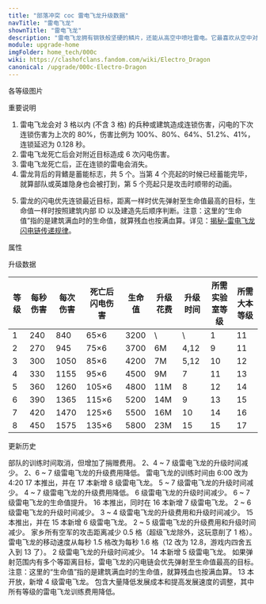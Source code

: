 ```yaml
---
title: "部落冲突 coc 雷电飞龙升级数据"
navTitle: "雷电飞龙"
shownTitle: "雷电飞龙"
description: "雷电飞龙拥有钢铁般坚硬的鳞片，还能从高空中喷吐雷电。它最喜欢从空中对敌方实施毁灭性打击。被消灭时，雷电飞龙还会释放雷电再次劈向敌方！"
module: upgrade-home
imgFolder: home_tech/000c
wiki: https://clashofclans.fandom.com/wiki/Electro_Dragon
canonical: /upgrade/000c-Electro-Dragon
---
```


<UnitInfo :folder="$frontmatter.imgFolder" imgSrc="Electro_Dragon_info.png" :imgAlt="$frontmatter.navTitle" :description="$frontmatter.description" />

<SmallTitle>各等级图片</SmallTitle>

<Panel>
    <UnitImgGroup :folder="$frontmatter.imgFolder">
        <UnitImg imgTitle="1 - 3 级" imgSrc="Electro_Dragon1.png" />
        <UnitImg imgTitle="4 级" imgSrc="Electro_Dragon4.png" />
        <UnitImg imgTitle="5 级" imgSrc="Electro_Dragon5.png" />
        <UnitImg imgTitle="6 级" imgSrc="Electro_Dragon6.png" />
        <UnitImg imgTitle="7 级" imgSrc="Electro_Dragon7.png" />
        <UnitImg imgTitle="8 级" imgSrc="Electro_Dragon8.png" />
    </UnitImgGroup>
</Panel>

<SmallTitle>重要说明</SmallTitle>

1. 雷电飞龙会对 3 格以内 (不含 3 格) 的兵种或建筑造成连锁伤害，闪电的下次连锁伤害为上次的 80%，伤害比例为 100%、80%、64%、51.2%、41%，连锁延迟为 0.128 秒。
2. 雷电飞龙死亡后会对附近目标造成 6 次闪电伤害。
3. 雷电飞龙死亡后，正在连锁的雷电会消失。
4. 雷龙背后的背鳍是蓄能标志，共 5 个。当第 4 个亮起的时候已经蓄能完毕，就算部队或英雄隐身也会被打到，第 5 个亮起只是攻击时顺带的动画。

<Pic src="/upgrade/description/Electro_Dragon_Example.jpg" caption="雷电飞龙背鳍示意图" maxWidth="25rem" :lazyLoading="false" width="443" height="260" />

5. 雷龙的闪电优先连锁最近目标，距离一样时优先弹射至生命值最高的目标，生命值一样时按照建筑内部 ID 以及建造先后顺序判断。注意：这里的“生命值”指的是建筑满血时的生命值，就算残血也按满血算。详见：[揭秘-雷电飞龙闪电链传递规律](/p/2032)。

<SmallTitle>属性</SmallTitle>

<UnitProperties>
    <UnitProperty pKey="部队类型" pValue="空中单位" />
    <UnitProperty pKey="攻击偏好" pValue="无" />
    <UnitProperty pKey="伤害类型" pValue="链式伤害" />
    <UnitProperty pKey="连锁距离" pValue="3 格以内" />
    <UnitProperty pKey="最大目标数量" pValue="5 (含初始目标)" />
    <UnitProperty pKey="连锁延迟" pValue="0.128 秒" />
    <UnitProperty pKey="连锁衰减" pValue="20% (逐级递减)" />
    <UnitProperty pKey="攻击的目标" pValue="地面和空中目标" />
    <UnitProperty pKey="占据人口" pValue="30" />
    <UnitProperty pKey="移动速度" pValue="1.6 格/秒" />
    <UnitProperty pKey="攻击速度" pValue="3.5 秒/次" />
    <UnitProperty pKey="攻击距离" pValue="2.5 格" />
    <UnitProperty pKey="所需训练营等级" pValue="13" />
    <UnitProperty pKey="所需大本等级" pValue="11" />
    <UnitProperty pKey="训练时间" pValue="无" trainingSystem="2025" />
    <UnitProperty pKey="捐赠费用" pValue="15,15,45000,Elixir" :isDonationCost="true" />
</UnitProperties>

<SmallTitle>升级数据</SmallTitle>

<script setup>
const tableExtraInfo = [
    {
        "column": 5,
        "type": "cost",
        "gpClass": "research",
        "icon": "Elixir"
    },
    {
        "column": 6,
        "type": "time",
        "gpClass": "research"
    }
];
</script>

<UnitTable :tableExtraInfo="tableExtraInfo">

| 等级 |  每秒伤害 | 每次伤害 |死亡后闪电伤害| 生命值 | 升级花费|  升级时间  |所需实验室等级|所需大本等级|
| ---- |   ----   |   ----  |     ----    |  ---- |   ----  |    ----   |    ----     |   ----    |
|   1  |    240   |    840  |     65×6    |  3200 |      \  |     \     |      1      |    11     |
|   2  |    270   |    945  |     75×6    |  3700 |     6M  |     4,12  |      9      |    11     |
|   3  |    300   |   1050  |     85×6    |  4200 |     7M  |     5,12  |     10      |    12     |
|   4  |    330   |   1155  |     95×6    |  4500 |     9M  |     7     |     11      |    13     |
|   5  |    360   |   1260  |    105×6    |  4800 |    11M  |     8     |     12      |    14     |
|   6  |    390   |   1365  |    115×6    |  5200 |    14M  |     9     |     13      |    15     |
|   7  |    420   |   1470  |    125×6    |  5500 |    16M  |    10     |     14      |    16     |
|   8  |    450   |   1575  |    135×6    |  5800 |    23M  |    15     |     15      |    17     |
</UnitTable>

<SmallTitle>更新历史</SmallTitle>

<Timeline>
    <TimelineItem date="2025/03/27">
        <TimelineRow>部队的训练时间取消，但增加了捐赠费用。</TimelineRow>
    </TimelineItem>
    <TimelineItem date="2025/03/24">
        <TimelineRow>2、4 ~ 7 级雷电飞龙的升级时间减少。</TimelineRow>
        <TimelineRow>2、6 ~ 7 级雷电飞龙的升级费用降低。</TimelineRow>
    </TimelineItem>
    <TimelineItem date="2025/02/10">
        <TimelineRow>雷电飞龙的训练时间由 6:00 改为 4:20</TimelineRow>
    </TimelineItem>
    <TimelineItem date="2024/11/25">
        <TimelineRow>17 本推出，并在 17 本新增 8 级雷电飞龙。</TimelineRow>
        <TimelineRow>5 ~ 7 级雷电飞龙的升级时间减少。</TimelineRow>
        <TimelineRow>4 ~ 7 级雷电飞龙的升级费用降低。</TimelineRow>
    </TimelineItem>
    <TimelineItem date="2024/06/18">
        <TimelineRow>6 级雷电飞龙的升级时间减少。</TimelineRow>
    </TimelineItem>
    <TimelineItem date="2024/02/27">
        <TimelineRow>6 ~ 7 级雷电飞龙的生命值提升。</TimelineRow>
    </TimelineItem>
    <TimelineItem date="2023/12/12">
        <TimelineRow>16 本推出，同时在 16 本新增 7 级雷电飞龙。</TimelineRow>
        <TimelineRow>2 ~ 6 级雷电飞龙的升级时间减少。</TimelineRow>
    </TimelineItem>
    <TimelineItem date="2023/06/12">
        <TimelineRow>3 ~ 4 级雷电飞龙的升级费用和升级时间减少。</TimelineRow>
    </TimelineItem>
    <TimelineItem date="2022/10/10">
        <TimelineRow>15 本推出，并在 15 本新增 6 级雷电飞龙。</TimelineRow>
        <TimelineRow>2 ~ 5 级雷电飞龙的升级费用和升级时间减少。</TimelineRow>
    </TimelineItem>
    <TimelineItem date="2022/05/02">
        <TimelineRow>家乡所有空军的攻击距离减少 0.5 格（超级飞龙除外，这玩意削了 1 格）。</TimelineRow>
    </TimelineItem>
    <TimelineItem date="2022/02/15">
        <TimelineRow>雷电飞龙的移动速度从每秒 1.5 格改为每秒 1.6 格（12 改为 12.8，游戏内四舍五入到 13 了）。</TimelineRow>
    </TimelineItem>
    <TimelineItem date="2021/12/09">
        <TimelineRow>2 级雷电飞龙的升级时间减少。</TimelineRow>
    </TimelineItem>
    <TimelineItem date="2021/06/15">
        <TimelineRow>14 本新增 5 级雷电飞龙。</TimelineRow>
    </TimelineItem>
    <TimelineItem date="2020/10/12">
        <TimelineRow>如果弹射范围内有多个等距离目标，雷电飞龙的闪电链会优先弹射至生命值最高的目标。注意：这里的“生命值”指的是建筑满血时的生命值，就算残血也按满血算。</TimelineRow>
    </TimelineItem>
    <TimelineItem date="2019/12/09">
        <TimelineRow>13 本开放，新增 4 级雷电飞龙。</TimelineRow>
    </TimelineItem>
    <TimelineItem date="2019/04/02">
        <TimelineRow>包含大量降低发展成本和提高发展速度的调整，其中所有等级的雷电飞龙训练费用降低。</TimelineRow>
    </TimelineItem>
    <TimelineItem :historyBottom="true" />
</Timeline>